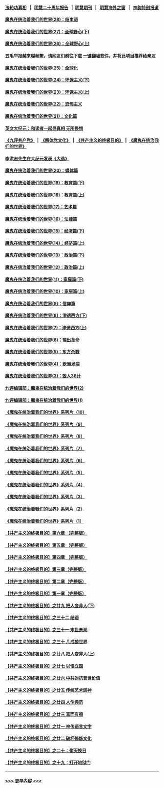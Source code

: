 #### [法轮功真相](https://github.com/gfw-breaker/truth/blob/master/README.md?t=0) &nbsp;&nbsp;|&nbsp;&nbsp; [明慧二十周年报告](https://github.com/gfw-breaker/mh-reports/blob/master/README.md?t=0) &nbsp;&nbsp;|&nbsp;&nbsp;[明慧期刊](https://github.com/gfw-breaker/mh-qikan) &nbsp;&nbsp;|&nbsp;&nbsp; [明慧海外之窗](https://github.com/gfw-breaker/mh-news/blob/master/README.md?t=0) &nbsp;&nbsp;|&nbsp;&nbsp; [神韵特别报道](https://github.com/gfw-breaker/mh-news/blob/master/shenyun.md?t=0)
#### [魔鬼在统治着我们的世界(28)：结束语](../pages/nsc422/n10936246.md?t=07140751) 
#### [魔鬼在统治着我们的世界(27)：全球野心(下)](../pages/nsc422/n10928319.md?t=07140751) 
#### [魔鬼在统治着我们的世界(26)：全球野心(上)](../pages/nsc422/n10900318.md?t=07140751) 
#### 五毛举报越来越频繁，请网友们前往下载 [一键翻墙软件](https://github.com/gfw-breaker/ssr-accounts)，并将此项目推荐给亲友
#### [魔鬼在统治着我们的世界(25)：全球化](../pages/nsc422/n10788205.md?t=07140751) 
#### [魔鬼在统治着我们的世界(24)：环保主义(下)](../pages/nsc422/n10695307.md?t=07140751) 
#### [魔鬼在统治着我们的世界(23)：环保主义(上)](../pages/nsc422/n10688613.md?t=07140751) 
#### [魔鬼在统治着我们的世界(22)：恐怖主义](../pages/nsc422/n10614727.md?t=07140751) 
#### [魔鬼在统治着我们的世界(21)：文化篇](../pages/nsc422/n10597706.md?t=07140751) 
#### [英文大纪元：和读者一起寻真相 无所畏惧](../pages/nsc422/n12542027.md?t=07140751) 
#### [《九评共产党》](https://github.com/begood0513/9ping.md/blob/master/README.md) &nbsp;|&nbsp; [《解体党文化》](../../../../jtdwh.md/blob/master/README.md)  &nbsp;|&nbsp; [《共产主义的终极目的》](../../../../gczydzjmd.md/blob/master/README.md) &nbsp;|&nbsp; [《魔鬼在统治我们的世界》](../../../../mgztzwmdsj.md/blob/master/README.md) 
#### [李洪志先生在大纪元发表《大选》](../pages/nsc422/n12534746.md?t=07140751) 
#### [魔鬼在统治着我们的世界(20)：媒体篇](../pages/nsc422/n10586579.md?t=07140751) 
#### [魔鬼在统治着我们的世界(19)：教育篇(下)](../pages/nsc422/n10564808.md?t=07140751) 
#### [魔鬼在统治着我们的世界(18)：教育篇(上)](../pages/nsc422/n10526970.md?t=07140751) 
#### [魔鬼在统治着我们的世界(17)：艺术篇](../pages/nsc422/n10499093.md?t=07140751) 
#### [魔鬼在统治着我们的世界(16)：法律篇](../pages/nsc422/n10485969.md?t=07140751) 
#### [魔鬼在统治着我们的世界(15)：经济篇(下)](../pages/nsc422/n10469975.md?t=07140751) 
#### [魔鬼在统治着我们的世界(14)：经济篇(上)](../pages/nsc422/n10457370.md?t=07140751) 
#### [魔鬼在统治着我们的世界(13)：政治篇(下)](../pages/nsc422/n10448270.md?t=07140751) 
#### [魔鬼在统治着我们的世界(12)：政治篇(上)](../pages/nsc422/n10444576.md?t=07140751) 
#### [魔鬼在统治着我们的世界(11)：家庭篇(下)](../pages/nsc422/n10440961.md?t=07140751) 
#### [魔鬼在统治着我们的世界(10)：家庭篇(上)](../pages/nsc422/n10435448.md?t=07140751) 
#### [魔鬼在统治着我们的世界(9)：信仰篇](../pages/nsc422/n10432159.md?t=07140751) 
#### [魔鬼在统治着我们的世界(8)：渗透西方(下)](../pages/nsc422/n10429603.md?t=07140751) 
#### [魔鬼在统治着我们的世界(7)：渗透西方(上)](../pages/nsc422/n10426013.md?t=07140751) 
#### [魔鬼在统治着我们的世界(6)：输出革命](../pages/nsc422/n10421536.md?t=07140751) 
#### [魔鬼在统治着我们的世界(5)：东方杀戮](../pages/nsc422/n10417707.md?t=07140751) 
#### [魔鬼在统治着我们的世界(4)：欧洲发端](../pages/nsc422/n10414890.md?t=07140751) 
#### [魔鬼在统治着我们的世界(3)：毁人36计](../pages/nsc422/n10411583.md?t=07140751) 
#### [九评编辑部：魔鬼在统治着我们的世界(2)](../pages/nsc422/n10410036.md?t=07140751) 
#### [九评编辑部：魔鬼在统治着我们的世界(1)](../pages/nsc422/n10406825.md?t=07140751) 
#### [《魔鬼在统治着我们的世界》系列片（10）](../pages/nsc422/n12292670.md?t=07140751) 
#### [《魔鬼在统治着我们的世界》系列片（9）](../pages/nsc422/n12290859.md?t=07140751) 
#### [《魔鬼在统治着我们的世界》系列片（8）](../pages/nsc422/n12287445.md?t=07140751) 
#### [《魔鬼在统治着我们的世界》系列片（7）](../pages/nsc422/n12283425.md?t=07140751) 
#### [《魔鬼在统治着我们的世界》系列片（6）](../pages/nsc422/n12282314.md?t=07140751) 
#### [《魔鬼在统治着我们的世界》系列片（5）](../pages/nsc422/n12281419.md?t=07140751) 
#### [《魔鬼在统治着我们的世界》系列片（4）](../pages/nsc422/n12274024.md?t=07140751) 
#### [《魔鬼在统治着我们的世界》系列片（3）](../pages/nsc422/n12271322.md?t=07140751) 
#### [《魔鬼在统治着我们的世界》系列片（2）](../pages/nsc422/n12269049.md?t=07140751) 
#### [《魔鬼在统治着我们的世界》系列片（1）](../pages/nsc422/n12267575.md?t=07140751) 
#### [【共产主义的终极目的】第六章 （完整版）](../pages/nsc422/n11428913.md?t=07140751) 
#### [【共产主义的终极目的】第五章 （完整版）](../pages/nsc422/n11428912.md?t=07140751) 
#### [【共产主义的终极目的】第四章 （完整版）](../pages/nsc422/n11428907.md?t=07140751) 
#### [【共产主义的终极目的】第三章（完整版）](../pages/nsc422/n11428848.md?t=07140751) 
#### [【共产主义的终极目的】第二章（完整版）](../pages/nsc422/n11428831.md?t=07140751) 
#### [【共产主义的终极目的】第一章（完整版）](../pages/nsc422/n11417651.md?t=07140751) 
#### [【共产主义的终极目的】之廿九 把人变非人(下)](../pages/nsc422/n11344140.md?t=07140751) 
#### [【共产主义的终极目的】之三十二 结语](../pages/nsc422/n11360535.md?t=07140751) 
#### [【共产主义的终极目的】之三十一 末世景观](../pages/nsc422/n11351129.md?t=07140751) 
#### [【共产主义的终极目的】之三十 几成狼世界](../pages/nsc422/n11348280.md?t=07140751) 
#### [【共产主义的终极目的】之廿八 把人变非人(上)](../pages/nsc422/n11340492.md?t=07140751) 
#### [【共产主义的终极目的】之廿七 以恨立国](../pages/nsc422/n11336944.md?t=07140751) 
#### [【共产主义的终极目的】之廿六 中共对抗普世价值](../pages/nsc422/n11324785.md?t=07140751) 
#### [【共产主义的终极目的】之廿五 传统艺术颂神](../pages/nsc422/n11296396.md?t=07140751) 
#### [【共产主义的终极目的】之廿四 人伦典范](../pages/nsc422/n11296397.md?t=07140751) 
#### [【共产主义的终极目的】之廿三 富而有德](../pages/nsc422/n11283598.md?t=07140751) 
#### [【共产主义的终极目的】之廿一 神传语言文字](../pages/nsc422/n11263265.md?t=07140751) 
#### [【共产主义的终极目的】之廿二 破坏修炼文化](../pages/nsc422/n11245728.md?t=07140751) 
#### [【共产主义的终极目的】之二十：偷天换日](../pages/nsc422/n11238846.md?t=07140751) 
#### [【共产主义的终极目的】之十九：打开地狱门](../pages/nsc422/n11206376.md?t=07140751) 

----
#### [ >>> 更早内容 <<< ](../indexes/nsc422-earlier.md)
